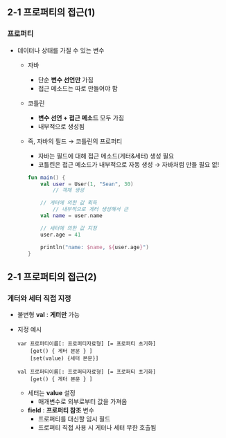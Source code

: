 ## 2-1 프로퍼티의 접근(1)

### 프로퍼티

- 데이터나 상태를 가질 수 있는 변수
    - 자바
        - 단순 **변수 선언만** 가짐
        - 접근 메소드는 따로 만들어야 함
    - 코틀린
        - **변수 선언 + 접근 메소드** 모두 가짐
        - 내부적으로 생성됨
    - 즉, 자바의 필드 → 코틀린의 프로퍼티
        - 자바는 필드에 대해 접근 메소드(게터&세터) 생성 필요
        - 코틀린은 접근 메소드가 내부적으로 자동 생성 → 자바처럼 만들 필요 없!
        
        ```kotlin
        fun main() {
            val user = User(1, "Sean", 30)
        		// 객체 생성
        
            // 게터에 의한 값 획득
        		// 내부적으로 게터 생성해서 근
            val name = user.name
        
            // 세터에 의한 값 지정
            user.age = 41
        
            println("name: $name, ${user.age}")
        }
        ```
        

## 2-1 프로퍼티의 접근(2)

### 게터와 세터 직접 지정

- 불변형 **val** : **게터만** 가능
- 지정 예시
    
    ```
    var 프로퍼티이름[: 프로퍼티자료형] [= 프로퍼티 초기화]
        [get() { 게터 본문 } ]
        [set(value) {세터 본문}]
    
    val 프로퍼티이름[: 프로퍼티자료형] [= 프로퍼티 초기화]
        [get() { 게터 본문 } ]
    ```
    
    - 세터는 **value** 설정
        - 매개변수로 외부로부터 값을 가져옴
    - **field** : **프로퍼티 참조** 변수
        - 프로퍼티를 대신할 임시 필드
        - 프로퍼티 직접 사용 시 게터나 세터 무한 호출됨